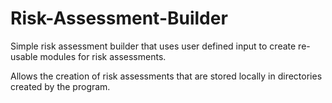 # Risk-Assessment-Builder
Simple risk assessment builder that uses user defined input to create re-usable modules for risk assessments.

Allows the creation of risk assessments that are stored locally in directories created by the program.
